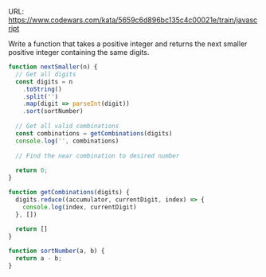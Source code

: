 URL: https://www.codewars.com/kata/5659c6d896bc135c4c00021e/train/javascript

Write a function that takes a positive integer and returns the next smaller positive integer containing the same digits.

```javascript
function nextSmaller(n) {
  // Get all digits
  const digits = n
    .toString()
    .split('')
    .map(digit => parseInt(digit))
    .sort(sortNumber)
    
  // Get all valid combinations
  const combinations = getCombinations(digits)
  console.log('', combinations)
  
  // Find the near combination to desired number
  
  return 0;
}

function getCombinations(digits) {
  digits.reduce((accumulator, currentDigit, index) => {
    console.log(index, currentDigit)
  }, [])
  
  return []
}

function sortNumber(a, b) {
  return a - b;
}
```